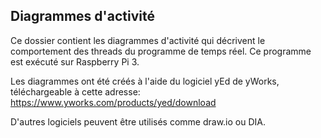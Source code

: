 ## Diagrammes d'activité

Ce dossier contient les diagrammes d'activité qui décrivent le comportement des threads du programme de temps réel. Ce programme est exécuté sur Raspberry Pi 3.

Les diagrammes ont été créés à l'aide du logiciel yEd de yWorks, téléchargeable à cette adresse:
https://www.yworks.com/products/yed/download

D'autres logiciels peuvent être utilisés comme draw.io ou DIA.

